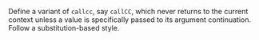<!-- Copyright (c) 2013-2019 K Team. All Rights Reserved. -->

Define a variant of `callcc`, say `callCC`, which never returns to the
current context unless a value is specifically passed to its argument
continuation.  Follow a substitution-based style.
